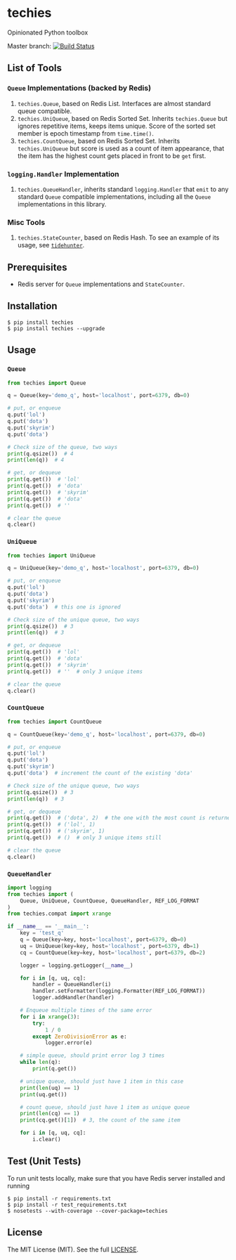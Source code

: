 # techies

Opinionated Python toolbox

Master branch: [![Build Status](https://travis-ci.org/woozyking/techies.png?branch=master)](https://travis-ci.org/woozyking/techies)

## List of Tools

### `Queue` Implementations (backed by Redis)

1. `techies.Queue`, based on Redis List. Interfaces are almost standard queue compatible.
2. `techies.UniQueue`, based on Redis Sorted Set. Inherits `techies.Queue` but ignores repetitive items, keeps items unique. Score of the sorted set member is epoch timestamp from `time.time()`.
3. `techies.CountQueue`, based on Redis Sorted Set. Inherits `techies.UniQueue` but score is used as a count of item appearance, that the item has the highest count gets placed in front to be `get` first.

### `logging.Handler` Implementation

1. `techies.QueueHandler`, inherits standard `logging.Handler` that `emit` to any standard `Queue` compatible implementations, including all the `Queue` implementations in this library.

### Misc Tools

1. `techies.StateCounter`, based on Redis Hash. To see an example of its usage, see [`tidehunter`](https://github.com/woozyking/tidehunter#example-2-without-limit).

## Prerequisites

* Redis server for `Queue` implementations and `StateCounter`.

## Installation

```
$ pip install techies
$ pip install techies --upgrade
```

## Usage

### `Queue`

```python
from techies import Queue

q = Queue(key='demo_q', host='localhost', port=6379, db=0)

# put, or enqueue
q.put('lol')
q.put('dota')
q.put('skyrim')
q.put('dota')

# Check size of the queue, two ways
print(q.qsize())  # 4
print(len(q))  # 4

# get, or dequeue
print(q.get())  # 'lol'
print(q.get())  # 'dota'
print(q.get())  # 'skyrim'
print(q.get())  # 'dota'
print(q.get())  # ''

# clear the queue
q.clear()
```

### `UniQueue`

```python
from techies import UniQueue

q = UniQueue(key='demo_q', host='localhost', port=6379, db=0)

# put, or enqueue
q.put('lol')
q.put('dota')
q.put('skyrim')
q.put('dota')  # this one is ignored

# Check size of the unique queue, two ways
print(q.qsize())  # 3
print(len(q))  # 3

# get, or dequeue
print(q.get())  # 'lol'
print(q.get())  # 'dota'
print(q.get())  # 'skyrim'
print(q.get())  # ''  # only 3 unique items

# clear the queue
q.clear()
```

### `CountQueue`

```python
from techies import CountQueue

q = CountQueue(key='demo_q', host='localhost', port=6379, db=0)

# put, or enqueue
q.put('lol')
q.put('dota')
q.put('skyrim')
q.put('dota')  # increment the count of the existing 'dota'

# Check size of the unique queue, two ways
print(q.qsize())  # 3
print(len(q))  # 3

# get, or dequeue
print(q.get())  # ('dota', 2)  # the one with the most count is returned first
print(q.get())  # ('lol', 1)
print(q.get())  # ('skyrim', 1)
print(q.get())  # ()  # only 3 unique items still

# clear the queue
q.clear()
```

### `QueueHandler`

```python
import logging
from techies import (
    Queue, UniQueue, CountQueue, QueueHandler, REF_LOG_FORMAT
)
from techies.compat import xrange

if __name__ == '__main__':
    key = 'test_q'
    q = Queue(key=key, host='localhost', port=6379, db=0)
    uq = UniQueue(key=key, host='localhost', port=6379, db=1)
    cq = CountQueue(key=key, host='localhost', port=6379, db=2)

    logger = logging.getLogger(__name__)

    for i in [q, uq, cq]:
        handler = QueueHandler(i)
        handler.setFormatter(logging.Formatter(REF_LOG_FORMAT))
        logger.addHandler(handler)

    # Enqueue multiple times of the same error
    for i in xrange(3):
        try:
            1 / 0
        except ZeroDivisionError as e:
            logger.error(e)

    # simple queue, should print error log 3 times
    while len(q):
        print(q.get())

    # unique queue, should just have 1 item in this case
    print(len(uq) == 1)
    print(uq.get())

    # count queue, should just have 1 item as unique queue
    print(len(cq) == 1)
    print(cq.get()[1])  # 3, the count of the same item

    for i in [q, uq, cq]:
        i.clear()
```

## Test (Unit Tests)

To run unit tests locally, make sure that you have Redis server installed and running

```
$ pip install -r requirements.txt
$ pip install -r test_requirements.txt
$ nosetests --with-coverage --cover-package=techies
```

## License

The MIT License (MIT). See the full [LICENSE](https://github.com/woozyking/techies/blob/master/LICENSE).
